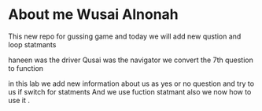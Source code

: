 # About me Wusai Alnonah

This new repo for gussing game and today we will add new qustion and loop statmants  

haneen was the driver 
Qusai was the navigator 
we convert the 7th question to function 

in this lab we add new information about us as yes or no question
and try to us if switch for statments
And we use fuction statmant also we now how to use it .


